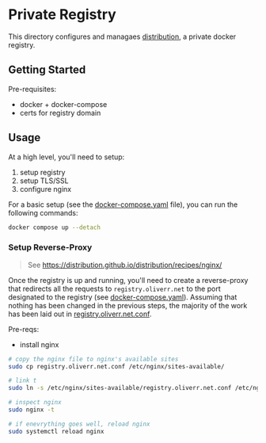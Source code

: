 # Private Registry

This directory configures and managaes [distribution](https://distribution.github.io), a private docker registry.

## Getting Started

Pre-requisites:

- docker + docker-compose
- certs for registry domain

## Usage

At a high level, you'll need to setup:

1. setup registry
2. setup TLS/SSL
3. configure nginx

For a basic setup (see the [docker-compose.yaml](docker-compose.yaml) file), you can run the following commands:

```bash
docker compose up --detach
```

### Setup Reverse-Proxy

> See https://distribution.github.io/distribution/recipes/nginx/

Once the registry is up and running, you'll need to create a reverse-proxy that redirects all the requests to `registry.oliverr.net` to the port designated to the registry (see [docker-compose.yaml](./docker-compose.yaml)). Assuming that nothing has been changed in the previous steps, the majority of the work has been laid out in [registry.oliverr.net.conf](./registry.oliverr.net.conf).

Pre-reqs:

- install nginx

```bash
# copy the nginx file to nginx's available sites
sudo cp registry.oliverr.net.conf /etc/nginx/sites-available/

# link t
sudo ln -s /etc/nginx/sites-available/registry.oliverr.net.conf /etc/nginx/sites-enabled/

# inspect nginx
sudo nginx -t

# if enevrything goes well, reload nginx
sudo systemctl reload nginx
```
